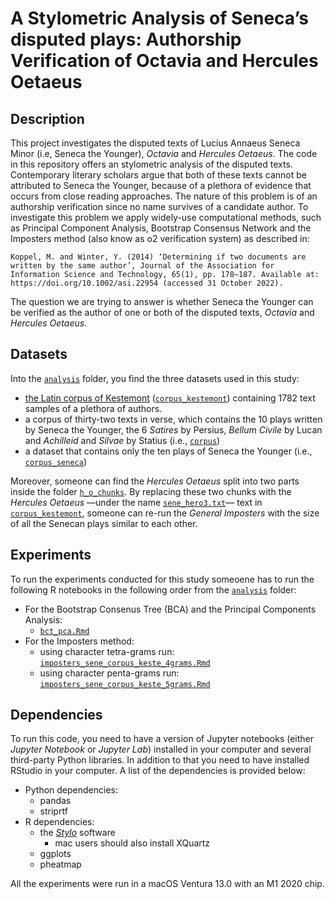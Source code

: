 # A Stylometric Analysis of Seneca’s disputed plays: Authorship Verification of Octavia and Hercules Oetaeus

## Description
This project investigates the disputed texts of Lucius Annaeus Seneca Minor (i.e, Seneca the Younger), *Octavia* and *Hercules Oetaeus*.
The code in this repository offers an stylometric analysis of the disputed texts. Contemporary literary scholars argue that both of these texts cannot be attributed to Seneca the Younger, because of a plethora of evidence that occurs from close reading approaches.
The nature of this problem is of an authorship verification since no name survives of a candidate author. To investigate this problem we apply widely-use computational methods, such as Principal Component Analysis, Bootstrap Consensus Network and the Imposters method (also know as o2 verification system) as described in:
```
Koppel, M. and Winter, Y. (2014) ‘Determining if two documents are written by the same author’, Journal of the Association for Information Science and Technology, 65(1), pp. 178–187. Available at: https://doi.org/10.1002/asi.22954 (accessed 31 October 2022).
```

The question we are trying to answer is whether Seneca the Younger can be verified as the author of one or both of the disputed texts, *Octavia* and *Hercules Oetaeus*.

## Datasets
Into the [`analysis`](analysis/) folder, you find the three datasets used in this study:
- [the Latin corpus of Kestemont](https://github.com/mikekestemont/ruzicka) ([`corpus_kestemont`](analysis/corpus_kestemont)) containing 1782 text samples of a plethora of authors.
- a corpus of thirty-two texts in verse, which contains the 10 plays written by Seneca the Younger, the 6 *Satires* by Persius, *Bellum Civile* by Lucan and *Achilleid* and *Silvae* by Statius (i.e., [`corpus`](analysis/corpus))
- a dataset that contains only the ten plays of Seneca the Younger (i.e., [`corpus_seneca`](analysis/corpus_seneca))

Moreover, someone can find the *Hercules Oetaeus* split into two parts inside the folder [`h_o_chunks`](analysis/h_o_chuncke). By replacing these two chunks with the *Hercules Oetaeus* —under the name [`sene_hero3.txt`](analysis/corpus_kestemont/sene_hero3.txt)— text in [`corpus_kestemont`](analysis/corpus_kestemont), someone can re-run the *General Imposters* with the size of all the Senecan plays similar to each other.

## Experiments
To run the experiments conducted for this study someoene has to run the following R notebooks in the following order from the [`analysis`](analysis/) folder:
+ For the Bootstrap Consenus Tree (BCA) and the Principal Components Analysis:
    - [`bct_pca.Rmd`](analysis/bct_pca.Rmd)
+ For the Imposters method:
    - using character tetra-grams run: [`imposters_sene_corpus_keste_4grams.Rmd`](analysis/imposters_sene_corpus_keste_4grams.Rmd)
    - using character penta-grams run: [`imposters_sene_corpus_keste_5grams.Rmd`](analysis/imposters_sene_corpus_keste_5grams.Rmd)

## Dependencies
To run this code, you need to have a version of Jupyter notebooks (either *Jupyter Notebook* or *Jupyter Lab*) installed in your computer and several third-party Python libraries. In addition to that you need to have installed RStudio in your computer.
A list of the dependencies is provided below:
+ Python dependencies:
    - pandas
    - striprtf
+ R dependencies:
    - the [*Stylo*](https://github.com/computationalstylistics/stylo) software
      + mac users should also install XQuartz
    - ggplots
    - pheatmap


All the experiments were run in a macOS Ventura 13.0 with an M1 2020 chip.
